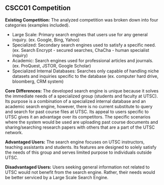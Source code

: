 ## CSCC01 Competition

**Existing Competition:** The analyzed competition was broken down into four categories (examples included).
* Large Scale: Primary search engines that users use for any general inquiry. (ex. Google, Bing, Yahoo)
* Specialized: Secondary search engines used to satisfy a specific need. (ex. Search Encrypt - secured searches, ChaCha - human specialist inquiry) 
* Academic: Search engines used for professional articles and journals. (ex. ProQuest, JSTOR, Google Scholar)
* Specialized Internal Databases: Searches only capable of handling niche datasets and inquiries specific to the database (ex. computer hard drive,  bloomberg, CRM system)

**Core Differences:** The developed search engine is unique because it solves the immediate needs of a specialized group (students and faculty at UTSC). Its purpose is a combination of a specialized internal database and an academic search engine, however, there is no current substitute to query and search for past course files at UTSC. Its appeal to users specific to UTSC gives it an advantage over its competitors. The specific scenarios where the system would be used are uploading past course documents and sharing/searching research papers with others that are a part of the UTSC network.

**Advantaged Users:** The search engine focuses on UTSC instructors, teaching assistants and students. Its features are designed to solely satisfy the needs of this group and serves limited purpose to individuals outside UTSC.

**Disadvantaged Users:** Users seeking general information not related to UTSC would not benefit from the search engine. Rather, their needs would be better serviced by a Large Scale Search Engine.